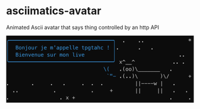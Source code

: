 # asciimatics-avatar
Animated Ascii avatar that says thing controlled by an http API


![tpgtahc](tpgtahc-banniere.PNG)
